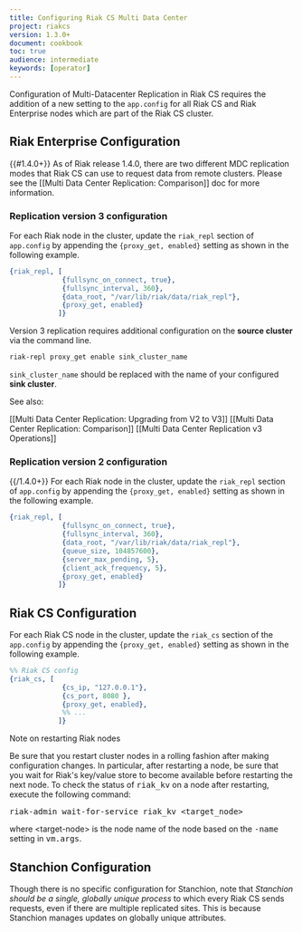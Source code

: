 ```yaml
---
title: Configuring Riak CS Multi Data Center
project: riakcs
version: 1.3.0+
document: cookbook
toc: true
audience: intermediate
keywords: [operator]
---
```


Configuration of Multi-Datacenter Replication in Riak CS requires the addition of a new setting to the `app.config` for all Riak CS and Riak Enterprise nodes which are part of the Riak CS cluster.

## Riak Enterprise Configuration

{{#1.4.0+}}
As of Riak release 1.4.0, there are two different MDC replication modes that Riak CS can use to request data from remote clusters. Please see the [[Multi Data Center Replication: Comparison]] doc for more information.

### Replication version 3 configuration

For each Riak node in the cluster, update the `riak_repl` section of `app.config` by appending the `{proxy_get, enabled}` setting as shown in the following example.

```erlang
{riak_repl, [
             {fullsync_on_connect, true},
             {fullsync_interval, 360},
             {data_root, "/var/lib/riak/data/riak_repl"},
             {proxy_get, enabled}
            ]}
```

Version 3 replication requires additional configuration on the **source cluster** via the command line. 

```bash
riak-repl proxy_get enable sink_cluster_name
```

`sink_cluster_name` should be replaced with the name of your configured **sink cluster**. 

See also:

[[Multi Data Center Replication: Upgrading from V2 to V3]]
[[Multi Data Center Replication: Comparison]]
[[Multi Data Center Replication v3 Operations]]

### Replication version 2 configuration
{{/1.4.0+}}
For each Riak node in the cluster, update the `riak_repl` section of `app.config` by appending the `{proxy_get, enabled}` setting as shown in the following example.

```erlang
{riak_repl, [
             {fullsync_on_connect, true},
             {fullsync_interval, 360},
             {data_root, "/var/lib/riak/data/riak_repl"},
             {queue_size, 104857600},
             {server_max_pending, 5},
             {client_ack_frequency, 5},
             {proxy_get, enabled}
            ]}
```

## Riak CS Configuration

For each Riak CS node in the cluster, update the `riak_cs` section of the `app.config` by appending the `{proxy_get, enabled}` setting as shown in the following example.

```erlang
%% Riak CS config
{riak_cs, [
             {cs_ip, "127.0.0.1"},
             {cs_port, 8080 },
             {proxy_get, enabled},
             %% ...
            ]}
```

<div class ="note"><div class="title">Note on restarting Riak nodes</div>
<p>Be sure that you restart cluster nodes in a rolling fashion after making
configuration changes. In particular, after restarting a node, be sure that you wait for Riak's key/value store to become available before restarting the next node. To check the status of <tt>riak_kv</tt> on a node after restarting, execute the following command:</p>
<p><tt>riak-admin wait-for-service riak_kv &lt;target_node&gt;</tt></p>
<p>where &lt;target-node&gt; is the node name of the node based on the
<tt>-name</tt> setting in <tt>vm.args</tt>.</p></div>

## Stanchion Configuration

Though there is no specific configuration for Stanchion, note that
*Stanchion should be a single, globally unique process* to which every
Riak CS sends requests, even if there are multiple replicated
sites. This is because Stanchion manages updates on globally unique
attributes.
